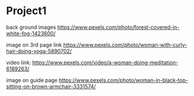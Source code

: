 # Project1
back ground images 
https://www.pexels.com/photo/forest-covered-in-white-fog-1423600/

image on 3rd page link https://www.pexels.com/photo/woman-with-curly-hair-doing-yoga-5890702/

video link: https://www.pexels.com/video/a-woman-doing-meditation-6189263/

image on guide page https://www.pexels.com/photo/woman-in-black-top-sitting-on-brown-armchair-3331574/